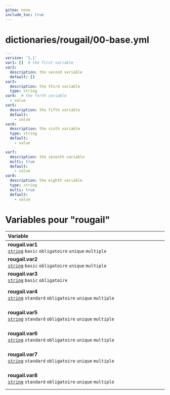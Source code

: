 ```yaml
---
gitea: none
include_toc: true
---
```

# dictionaries/rougail/00-base.yml

```yaml
---
version: '1.1'
var1: []  # the first variable
var2:
  description: the second variable
  default: []
var3:
  description: the third variable
  type: string
var4:  # the forth variable
  - value
var5:
  description: the fifth variable
  default:
    - value
var6:
  description: the sixth variable
  type: string
  default:
    - value

var7:
  description: the seventh variable
  multi: true
  default:
    - value
var8:
  description: the eighth variable
  type: string
  multi: true
  default:
    - value
```
# Variables pour "rougail"

| Variable&nbsp;&nbsp;&nbsp;&nbsp;&nbsp;&nbsp;&nbsp;&nbsp;&nbsp;&nbsp;&nbsp;&nbsp;&nbsp;&nbsp;&nbsp;&nbsp;&nbsp;&nbsp;&nbsp;&nbsp;&nbsp;&nbsp;&nbsp;&nbsp;&nbsp;&nbsp;&nbsp;&nbsp;&nbsp;&nbsp;&nbsp;&nbsp;&nbsp;&nbsp;&nbsp;&nbsp;&nbsp;&nbsp;&nbsp;&nbsp;&nbsp;&nbsp;&nbsp;&nbsp;&nbsp;&nbsp;&nbsp;&nbsp;&nbsp;&nbsp;&nbsp;&nbsp;&nbsp;&nbsp;&nbsp;&nbsp;&nbsp;&nbsp;&nbsp;&nbsp;&nbsp;&nbsp;&nbsp;&nbsp;&nbsp;&nbsp;&nbsp;&nbsp;&nbsp;&nbsp;&nbsp;&nbsp;&nbsp;&nbsp;&nbsp;&nbsp;&nbsp;&nbsp;&nbsp;&nbsp;&nbsp;&nbsp;&nbsp;&nbsp;&nbsp;&nbsp;&nbsp;&nbsp;&nbsp;&nbsp;&nbsp;&nbsp;&nbsp;&nbsp;&nbsp;&nbsp;&nbsp;&nbsp;&nbsp;&nbsp;&nbsp;&nbsp;&nbsp;&nbsp;&nbsp;&nbsp;&nbsp;&nbsp;&nbsp;&nbsp;&nbsp;&nbsp;&nbsp;&nbsp;&nbsp;&nbsp;&nbsp;&nbsp;&nbsp;&nbsp;   | Description&nbsp;&nbsp;&nbsp;&nbsp;&nbsp;&nbsp;&nbsp;&nbsp;&nbsp;&nbsp;&nbsp;&nbsp;&nbsp;&nbsp;&nbsp;&nbsp;&nbsp;&nbsp;&nbsp;&nbsp;&nbsp;&nbsp;&nbsp;&nbsp;&nbsp;&nbsp;&nbsp;&nbsp;&nbsp;&nbsp;&nbsp;&nbsp;&nbsp;&nbsp;&nbsp;&nbsp;&nbsp;&nbsp;&nbsp;&nbsp;&nbsp;&nbsp;&nbsp;&nbsp;&nbsp;&nbsp;&nbsp;&nbsp;&nbsp;&nbsp;&nbsp;&nbsp;&nbsp;&nbsp;&nbsp;&nbsp;&nbsp;&nbsp;&nbsp;&nbsp;&nbsp;&nbsp;&nbsp;&nbsp;&nbsp;&nbsp;&nbsp;&nbsp;&nbsp;&nbsp;&nbsp;&nbsp;&nbsp;&nbsp;&nbsp;&nbsp;&nbsp;&nbsp;&nbsp;&nbsp;&nbsp;&nbsp;&nbsp;&nbsp;&nbsp;&nbsp;&nbsp;&nbsp;&nbsp;&nbsp;&nbsp;&nbsp;&nbsp;&nbsp;&nbsp;&nbsp;&nbsp;&nbsp;&nbsp;&nbsp;&nbsp;&nbsp;&nbsp;&nbsp;&nbsp;&nbsp;&nbsp;&nbsp;&nbsp;&nbsp;&nbsp;&nbsp;&nbsp;&nbsp;&nbsp;&nbsp;&nbsp;   |
|------------------------------------------------------------------------------------------------------------------------------------------------------------------------------------------------------------------------------------------------------------------------------------------------------------------------------------------------------------------------------------------------------------------------------------------------------------------------------------------------------------------------------------------------------------------------------------------------------------------------------------------------------------------------------------------------------------------------------------------------------------|---------------------------------------------------------------------------------------------------------------------------------------------------------------------------------------------------------------------------------------------------------------------------------------------------------------------------------------------------------------------------------------------------------------------------------------------------------------------------------------------------------------------------------------------------------------------------------------------------------------------------------------------------------------------------------------------------------------------------------------------|
| **rougail.var1**<br/>[`string`](https://rougail.readthedocs.io/en/latest/variable.html#variables-types) `basic` `obligatoire` `unique` `multiple`                                                                                                                                                                                                                                                                                                                                                                                                                                                                                                                                                                                                          | The first variable.                                                                                                                                                                                                                                                                                                                                                                                                                                                                                                                                                                                                                                                                                                                         |
| **rougail.var2**<br/>[`string`](https://rougail.readthedocs.io/en/latest/variable.html#variables-types) `basic` `obligatoire` `unique` `multiple`                                                                                                                                                                                                                                                                                                                                                                                                                                                                                                                                                                                                          | The second variable.                                                                                                                                                                                                                                                                                                                                                                                                                                                                                                                                                                                                                                                                                                                        |
| **rougail.var3**<br/>[`string`](https://rougail.readthedocs.io/en/latest/variable.html#variables-types) `basic` `obligatoire`                                                                                                                                                                                                                                                                                                                                                                                                                                                                                                                                                                                                                              | The third variable.                                                                                                                                                                                                                                                                                                                                                                                                                                                                                                                                                                                                                                                                                                                         |
| **rougail.var4**<br/>[`string`](https://rougail.readthedocs.io/en/latest/variable.html#variables-types) `standard` `obligatoire` `unique` `multiple`                                                                                                                                                                                                                                                                                                                                                                                                                                                                                                                                                                                                       | The forth variable.<br/>**Défaut**: <br/>- value                                                                                                                                                                                                                                                                                                                                                                                                                                                                                                                                                                                                                                                                                            |
| **rougail.var5**<br/>[`string`](https://rougail.readthedocs.io/en/latest/variable.html#variables-types) `standard` `obligatoire` `unique` `multiple`                                                                                                                                                                                                                                                                                                                                                                                                                                                                                                                                                                                                       | The fifth variable.<br/>**Défaut**: <br/>- value                                                                                                                                                                                                                                                                                                                                                                                                                                                                                                                                                                                                                                                                                            |
| **rougail.var6**<br/>[`string`](https://rougail.readthedocs.io/en/latest/variable.html#variables-types) `standard` `obligatoire` `unique` `multiple`                                                                                                                                                                                                                                                                                                                                                                                                                                                                                                                                                                                                       | The sixth variable.<br/>**Défaut**: <br/>- value                                                                                                                                                                                                                                                                                                                                                                                                                                                                                                                                                                                                                                                                                            |
| **rougail.var7**<br/>[`string`](https://rougail.readthedocs.io/en/latest/variable.html#variables-types) `standard` `obligatoire` `unique` `multiple`                                                                                                                                                                                                                                                                                                                                                                                                                                                                                                                                                                                                       | The seventh variable.<br/>**Défaut**: <br/>- value                                                                                                                                                                                                                                                                                                                                                                                                                                                                                                                                                                                                                                                                                          |
| **rougail.var8**<br/>[`string`](https://rougail.readthedocs.io/en/latest/variable.html#variables-types) `standard` `obligatoire` `unique` `multiple`                                                                                                                                                                                                                                                                                                                                                                                                                                                                                                                                                                                                       | The eighth variable.<br/>**Défaut**: <br/>- value                                                                                                                                                                                                                                                                                                                                                                                                                                                                                                                                                                                                                                                                                           |


